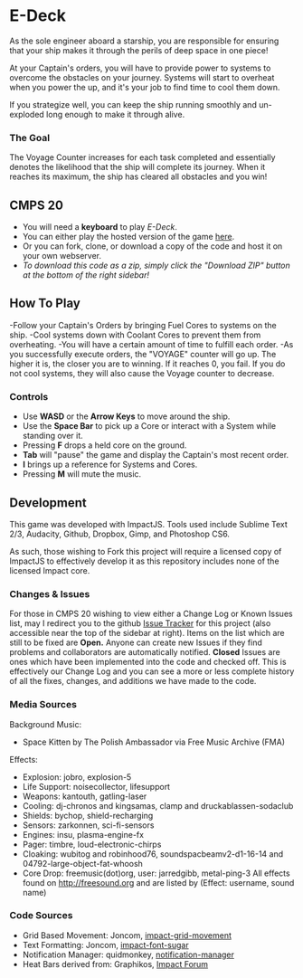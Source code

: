 # E-Deck #
As the sole engineer aboard a starship, you are responsible for ensuring that your ship makes it through the perils of deep space in one piece!

At your Captain's orders, you will have to provide power to systems to overcome the obstacles on your journey. Systems will start to overheat when you power the up, and it's your job to find time to cool them down.

If you strategize well, you can keep the ship running smoothly and un-exploded long enough to make it through alive.

### The Goal ###
The Voyage Counter increases for each task completed and essentially denotes the likelihood that the ship will complete its journey. When it reaches its maximum, the ship has cleared all obstacles and you win!

## CMPS 20 ##
- You will need a **keyboard** to play *E-Deck*.
- You can either play the hosted version of the game [here](http://people.ucsc.edu/~kmccotte/edeck/).
- Or you can fork, clone, or download a copy of the code and host it on your own webserver.
- *To download this code as a zip, simply click the "Download ZIP" button at the bottom of the right sidebar!*

## How To Play ##
-Follow your Captain's Orders by bringing Fuel Cores to systems on the ship.
-Cool systems down with Coolant Cores to prevent them from overheating.
-You will have a certain amount of time to fulfill each order.
-As you successfully execute orders, the "VOYAGE" counter will go up. The higher it is, the closer you are to winning. If it reaches 0, you fail. If you do not cool systems, they will also cause the Voyage counter to decrease.

### Controls ###
- Use **WASD** or the **Arrow Keys** to move around the ship.
- Use the **Space Bar** to pick up a Core or interact with a System while standing over it.
- Pressing **F** drops a held core on the ground.
- **Tab** will "pause" the game and display the Captain's most recent order.
- **I** brings up a reference for Systems and Cores.
- Pressing **M** will mute the music.

## Development ##
This game was developed with ImpactJS.
Tools used include Sublime Text 2/3, Audacity, Github, Dropbox, Gimp, and Photoshop CS6.

As such, those wishing to Fork this project will require a licensed copy of ImpactJS to effectively develop it as this repository includes none of the licensed Impact core.

### Changes & Issues ###
For those in CMPS 20 wishing to view either a Change Log or Known Issues list, may I redirect you to the github [Issue Tracker](https://github.com/lazrcat0/E-Deck/issues?state=open) for this project (also accessible near the top of the sidebar at right). Items on the list which are still to be fixed are **Open.** Anyone can create new Issues if they find problems and collaborators are automatically notified. **Closed** Issues are ones which have been implemented into the code and checked off. This is effectively our Change Log and you can see a more or less complete history of all the fixes, changes, and additions we have made to the code.

### Media Sources ###
Background Music: 
- Space Kitten by The Polish Ambassador via Free Music Archive (FMA)

Effects: 
- Explosion: jobro, explosion-5
- Life Support: noisecollector, lifesupport
- Weapons: kantouth, gatling-laser
- Cooling: dj-chronos and kingsamas, clamp and druckablassen-sodaclub
- Shields: bychop, shield-recharging
- Sensors: zarkonnen, sci-fi-sensors
- Engines: insu, plasma-engine-fx
- Pager: timbre, loud-electronic-chirps
- Cloaking: wubitog and robinhood76, soundspacbeamv2-d1-16-14 and 04792-large-object-fat-whoosh
- Core Drop: freemusic(dot)org, user: jarredgibb, metal-ping-3
All effects found on http://freesound.org and are listed by (Effect: username, sound name)

### Code Sources ###
- Grid Based Movement: Joncom, [impact-grid-movement](https://github.com/Joncom/impact-grid-movement)
- Text Formatting: Joncom, [impact-font-sugar](https://github.com/Joncom/impact-font-sugar)
- Notification Manager: quidmonkey, [notification-manager](https://github.com/quidmonkey/NotificationManager-Plugin)
- Heat Bars derived from: Graphikos, [Impact Forum](http://impactjs.com/forums/help/how-to-place-mini-health-bars-on-enemies-level-editor-confusion) 
